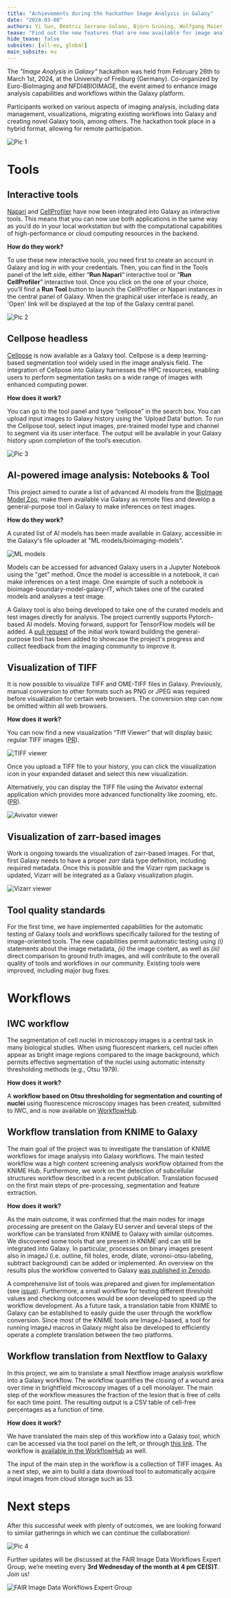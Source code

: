 ```yaml
---
title: "Achievements during the hackathon Image Analysis in Galaxy"
date: "2024-03-08"
authors: Yi Sun, Beatriz Serrano-Solano, Björn Grüning, Wolfgang Maier, Leonid Kostrykin, Anup Kumar, Riccardo Massei, David Lopez, Pavankumar Videm
tease: "Find out the new features that are now available for image analysts!"
hide_tease: false
subsites: [all-eu, global]
main_subsite: eu
---
```


The *"Image Analysis in Galaxy"* hackathon was held from February 26th to March 1st, 2024, at the University of Freiburg (Germany). Co-organized by Euro-BioImaging and NFDI4BIOIMAGE, the event aimed to enhance image analysis capabilities and workflows within the Galaxy platform.

Participants worked on various aspects of imaging analysis, including data management, visualizations, migrating existing workflows into Galaxy and creating novel Galaxy tools, among others. The hackathon took place in a hybrid format, allowing for remote participation.

![Pic 1](./1.png)

# Tools

## Interactive tools

[Napari](https://galaxyproject.org/news/2024-02-26-napari-available/) and [CellProfiler](https://galaxyproject.org/news/2024-03-01-cellprofiler-available/) have now been integrated into Galaxy as interactive tools. This means that you can now use both applications in the same way as you’d do in your local workstation but with the computational capabilities of high-performance or cloud computing resources in the backend.

**How do they work?** 

To use these new interactive tools, you need first to create an account in Galaxy and log in with your credentials. Then, you can find in the Tools panel of the left side, either “**Run Napari**“ interactive tool or “**Run CellProfiler**” interactive tool. Once you click on the one of your choice, you’ll find a **Run Tool** button to launch the CellProfiler or Napari instances in the central panel of Galaxy. When the graphical user interface is ready, an  'Open' link will be displayed at the top of the Galaxy central panel. 

![Pic 2](./2.png)

## Cellpose headless

[Cellpose](https://www.cellpose.org/) is now available as a Galaxy tool. Cellpose is a deep learning-based segmentation tool widely used in the image analysis field. The integration of Cellpose into Galaxy harnesses the HPC resources, enabling users to perform segmentation tasks on a wide range of images with enhanced computing power. 

**How does it work?**

You can go to the tool panel and type “cellpose” in the search box. You can upload input images to Galaxy history using the ‘Upload Data’ button. To run the Cellpose tool, select input images, pre-trained model type and channel to segment via its user interface. The output will be available in your Galaxy history upon completion of the tool’s execution.

![Pic 3](./3.jpg)


## AI-powered image analysis: Notebooks & Tool

This project aimed to curate a list of advanced AI models from the [BioImage Model Zoo](https://bioimage.io/#/), make them available via Galaxy as remote files and develop a general-purpose tool in Galaxy to make inferences on test images. 

**How do they work?**

A curated list of AI models has been made available in Galaxy, accessible in the Galaxy's file uploader at "ML models/bioimaging-models".

![ML models](./ml_models.png)

Models can be accessed for advanced Galaxy users in a Jupyter Notebook using the "get" method. Once the model is accessible in a notebook, it can make inferences on a test image. One example of such a notebook is bioimage-boundary-model-galaxy-IT, which takes one of the curated models and analyses a test image. 

A Galaxy tool is also being developed to take one of the curated models and test images directly for analysis. The project currently supports Pytorch-based AI models. Moving forward, support for TensorFlow models will be added. A [pull request](https://github.com/bgruening/galaxytools/pull/1391) of the initial work toward building the general-purpose tool has been added to showcase the project's progress and collect feedback from the imaging community to improve it.


## Visualization of TIFF

It is now possible to visualize TIFF and OME-TIFF files in Galaxy. Previously, manual conversion to other formats such as PNG or JPEG was required before visualization for certain web browsers. The conversion step can now be omitted within all web browsers.

**How does it work?**

You can now find a new visualization “Tiff Viewer” that will display basic regular TIFF images ([PR](https://github.com/galaxyproject/galaxy/pull/17553)). 

![TIFF viewer](./TIFF_viewer.gif)

Once you upload a TIFF file to your history, you can click the visualization icon in your expanded dataset and select this new visualization.

Alternatively, you can display the TIFF file using the Avivator external application which provides more advanced functionality like zooming, etc. ([PR](https://github.com/galaxyproject/galaxy/pull/17554)).

![Avivator viewer](./Avivator_viewer.gif)

## Visualization of zarr-based images

Work is ongoing towards the visualization of zarr-based images. For that, first Galaxy needs to have a proper *zarr* data type definition, including required metadata. Once this is possible and the Vizarr npm package is updated, Vizarr will be integrated as a Galaxy visualization plugin.


![Vizarr viewer](./Vizarr_viewer.gif)

## Tool quality standards

For the first time, we have implemented capabilities for the automatic testing of Galaxy tools and workflows specifically tailored for the testing of image-oriented tools. The new capabilities permit automatic testing using *(i)* statements about the image metadata, *(ii)* the image content, as well as *(iii)* direct comparison to ground truth images, and will contribute to the overall quality of tools and workflows in our community. Existing tools were improved, including major bug fixes.

# Workflows

## IWC workflow

The segmentation of cell nuclei in microscopy images is a central task in many biological studies. When using fluorescent markers, cell nuclei often appear as bright image regions compared to the image background, which permits effective segmentation of the nuclei using automatic intensity thresholding methods (e.g., Otsu 1979). 

**How does it work?**

A **workflow based on Otsu thresholding for segmentation and counting of nuclei** using fluorescence microscopy images has been created, submitted to IWC, and is now available on [WorkflowHub](https://workflowhub.eu/workflows/771).

## Workflow translation from KNIME to Galaxy

The main goal of the project was to investigate the translation of KNIME workflows for image analysis into Galaxy workflows. The main tested workflow was a high content screening analysis workflow obtained from the KNIME Hub. Furthermore, we work on the detection of subcellular structures workflow described in a recent publication. Translation focused on the first main steps of pre-processing, segmentation and feature extraction. 

**How does it work?**

As the main outcome, it was confirmed that the main nodes for image processing are present on the Galaxy EU server and several steps of the workflow can be translated from KNIME to Galaxy with similar outcomes. We discovered some tools that are present in KNIME and can still be integrated into Galaxy. In particular, processes on binary images present also in imageJ (i.e. outline, fill holes, erode, dilate, voronoi-otsu-labeling, subtract background) can be added or implemented. An overview on the results plus the workflow converted to Galaxy [was published in Zenodo](10.5281/zenodo.10793700).

A comprehensive list of tools was prepared and given for implementation (see [issue](https://github.com/BMCV/galaxy-image-analysis/issues/105#issuecomment-1983395507)).
Furthermore, a small workflow for testing different threshold values and checking outcomes would be soon developed to speed up the workflow development. 
As a future task, a translation table from KNIME to Galaxy can be established to easily guide the user through the workflow conversion. Since most of the KNIME tools are ImageJ-based, a tool for running imageJ macros in Galaxy might also be developed to efficiently operate a complete translation between the two platforms. 


## Workflow translation from Nextflow to Galaxy

In this project, we aim to translate a small Nextflow image analysis workflow into a Galaxy workflow. The workflow quantifies the closing of a wound area over time in brightfield microscopy images of a cell monolayer. The main step of the workflow measures the fraction of the lesion that is free of cells for each time point. The resulting output is a CSV table of cell-free percentages as a function of time. 

**How does it work?**

We have translated the main step of this workflow into a Galaxy tool, which can be accessed via the tool panel on the left, or through [this link](https://usegalaxy.eu/root?tool_id=toolshed.g2.bx.psu.edu/repos/bgruening/woundhealing_scratch_assay/woundhealing_scratch_assay/1.6.1+galaxy0). 
The workflow is [available in the WorkflowHub](https://www.google.com/url?q=https://workflowhub.eu/workflows/782&sa=D&source=docs&ust=1709730450657431&usg=AOvVaw1HY9NTHYFQZvVK-wH2oPMd) as well.

The input of the main step in the workflow is a collection of TIFF images. As a next step, we aim to build a data download tool to automatically acquire input images from cloud storage such as S3.


# Next steps

After this successful week with plenty of outcomes, we are looking forward to similar gatherings in which we can continue the collaboration! 

![Pic 4](./4.jpg)

Further updates will be discussed at the FAIR Image Data Workflows Expert Group, we’re meeting every **3rd Wednesday of the month at 4 pm CE(S)T**. Join us!

![FAIR Image Data Workflows Expert Group](./FAIR_wf_postcard.png)



